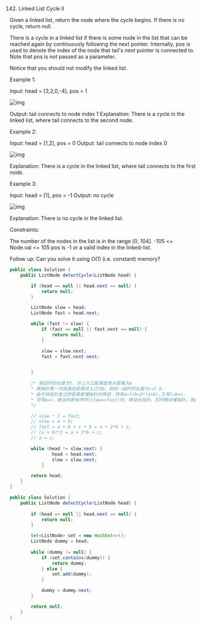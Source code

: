 142. Linked List Cycle II

Given a linked list, return the node where the cycle begins. If there is no cycle, return null.

There is a cycle in a linked list if there is some node in the list that can be reached again by continuously following the next pointer. Internally, pos is used to denote the index of the node that tail's next pointer is connected to. Note that pos is not passed as a parameter.

Notice that you should not modify the linked list.

Example 1:

Input: head = [3,2,0,-4], pos = 1

![img](https://assets.leetcode.com/uploads/2018/12/07/circularlinkedlist.png)

Output: tail connects to node index 1
Explanation: There is a cycle in the linked list, where tail connects to the second node.

Example 2:

Input: head = [1,2], pos = 0
Output: tail connects to node index 0

![img](https://assets.leetcode.com/uploads/2018/12/07/circularlinkedlist_test2.png)

Explanation: There is a cycle in the linked list, where tail connects to the first node.

Example 3:

Input: head = [1], pos = -1
Output: no cycle

![img](https://assets.leetcode.com/uploads/2018/12/07/circularlinkedlist_test3.png)

Explanation: There is no cycle in the linked list.


Constraints:

The number of the nodes in the list is in the range [0, 104].
-105 <= Node.val <= 105
pos is -1 or a valid index in the linked-list.


Follow up: Can you solve it using O(1) (i.e. constant) memory?

```java
public class Solution {
    public ListNode detectCycle(ListNode head) {

        if (head == null || head.next == null) {
            return null;
        }

        ListNode slow = head;
        ListNode fast = head.next;

        while (fast != slow) {
            if (fast == null || fast.next == null) {
                return null;
            }

            slow = slow.next;
            fast = fast.next.next;

            
        } 

        /* 假设环的长度为l，环上入口距离链表头距离为a
        * 两指针第一次相遇处距离环入口为b，则另一段环的长度为c=l-b，
        * 由于快指针走过的距离是慢指针的两倍，则有a+l+b=2*(a+b),又有l=b+c，
        * 可得a=c，故当判断有环时(slow==fast)时，移动头指针，同时移动慢指针，两指针相遇处即为环的入口。
        */

        // slow * 2 = fast;
        // slow = a + b;
        // fast = a + b + c + b = a + 2*b + c;
        // (a + b)*2 = a + 2*b + c;
        // a = c;

        while (head != slow.next) {
                head = head.next;
                slow = slow.next;
            }

        return head;
    }
}
```

```java
public class Solution {
    public ListNode detectCycle(ListNode head) {
        
        if (head == null || head.next == null) {
            return null;
        }

        Set<ListNode> set = new HashSet<>();
        ListNode dummy = head;
        
        while (dummy != null) {
            if (set.contains(dummy)) {
                return dummy;
            } else {
                set.add(dummy);
            }

            dummy = dummy.next;
        }

        return null;
    }
}
```

